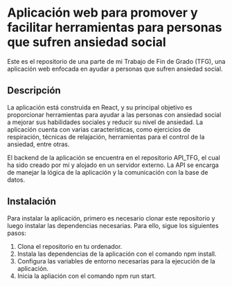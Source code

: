 # Aplicación web para promover y facilitar herramientas para personas que sufren ansiedad social

Este es el repositorio de una parte de mi Trabajo de Fin de Grado (TFG), una aplicación web enfocada en ayudar a personas que sufren ansiedad social.

## Descripción
La aplicación está construida en React, y su principal objetivo es proporcionar herramientas para ayudar a las personas con ansiedad social a mejorar sus habilidades sociales y reducir su nivel de ansiedad. La aplicación cuenta con varias características, como ejercicios de respiración, técnicas de relajación, herramientas para el control de la ansiedad, entre otras.

El backend de la aplicación se encuentra en el repositorio API_TFG, el cual ha sido creado por mí y alojado en un servidor externo. La API se encarga de manejar la lógica de la aplicación y la comunicación con la base de datos.

## Instalación
Para instalar la aplicación, primero es necesario clonar este repositorio y luego instalar las dependencias necesarias. Para ello, sigue los siguientes pasos:

1. Clona el repositorio en tu ordenador.
2. Instala las dependencias de la aplicación con el comando npm install.
3. Configura las variables de entorno necesarias para la ejecución de la aplicación.
4. Inicia la apliación con el comando npm run start.
